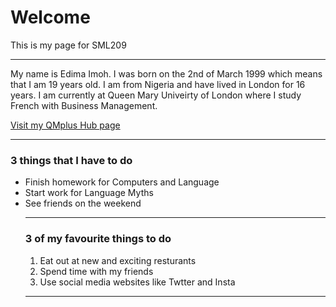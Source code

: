 <h1>Welcome</h1>
<p>This is my page for SML209</P>
<hr>

<p> <p style= "colour:blue;"> My name is Edima Imoh. I was born on the 2nd of March 1999 which means that I am 19 years old. I am from Nigeria and have lived in London for 16 years. I am currently at Queen Mary Univeirty of London where I study French with Business Management. </p> <a href="https://qmplus.qmul.ac.uk/course/view.php?id=741"> Visit my QMplus Hub page<a/>
<hr>
  
<h3>3 things that I have to do </h3>
<ul> <li>Finish homework for Computers and Language </li> <li> Start work for Language Myths </li> <li>See friends on the weekend </li> </il>
<hr>
  
<h3>3 of my favourite things to do </h3>
<ol> <li>Eat out at new and exciting resturants </li> <li>Spend time with my friends </li> <li>Use social media websites like Twtter and Insta </li> </ol>
<hr>
